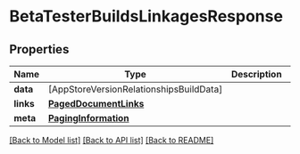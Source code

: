 # BetaTesterBuildsLinkagesResponse

## Properties
Name | Type | Description | Notes
------------ | ------------- | ------------- | -------------
**data** | [AppStoreVersionRelationshipsBuildData] |  | 
**links** | [**PagedDocumentLinks**](PagedDocumentLinks.md) |  | 
**meta** | [**PagingInformation**](PagingInformation.md) |  | [optional] 

[[Back to Model list]](../README.md#documentation-for-models) [[Back to API list]](../README.md#documentation-for-api-endpoints) [[Back to README]](../README.md)


